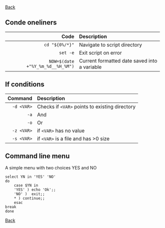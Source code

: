[Back](../../README.md)

## Conde oneliners

Code | Description
---:|:---
`cd "${0%/*}"` | Navigate to script directory
`set -e` | Exit script on error
`NOW=$(date +"%Y_%m_%d__%H_%M")` | Current formatted date saved into a variable

## If conditions

Command | Description
---:|:---
`-d <VAR>` | Checks if `<VAR>` points to existing directory
`-a` | And
`-o` | Or
`-z <VAR>` | if `<VAR>` has no value
`-s <VAR>` | if `<VAR>` is a file and has >0 size

## Command line menu

A simple menu with two choices YES and NO

```
select YN in 'YES' 'NO'
do
    case $YN in
    'YES' ) echo 'Ok';;
    'NO' )  exit;;
    * ) continue;;
    esac
break
done
```

[Back](../../README.md)
